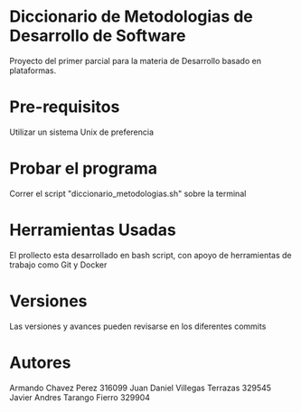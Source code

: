 # Diccionario de Metodologias de Desarrollo de Software
Proyecto del primer parcial para la materia de Desarrollo basado en plataformas.

# Pre-requisitos
Utilizar un sistema Unix de preferencia

# Probar el programa
Correr el script "diccionario_metodologias.sh" sobre la terminal

# Herramientas Usadas
El prollecto esta desarrollado en bash script, con apoyo de herramientas de trabajo como Git y Docker

# Versiones
Las versiones y avances pueden revisarse en los diferentes commits

# Autores
Armando Chavez Perez 316099
Juan Daniel Villegas Terrazas 329545
Javier Andres Tarango Fierro 329904
